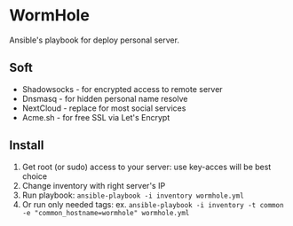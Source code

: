 # WormHole

Ansible's playbook for deploy personal server.

## Soft

* Shadowsocks - for encrypted access to remote server
* Dnsmasq - for hidden personal name resolve
* NextCloud - replace for most social services
* Acme.sh - for free SSL via Let's Encrypt

## Install

1. Get root (or sudo) access to your server: use key-acces will be best choice
2. Change inventory with right server's IP
3. Run playbook: `ansible-playbook -i inventory wormhole.yml`
4. Or run only needed tags: ex. `ansible-playbook -i inventory -t common -e "common_hostname=wormhole" wormhole.yml`